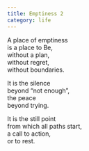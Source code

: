 ```yaml
---
title: Emptiness 2
category: life
---
```


﻿A place of emptiness  
is a place to Be,  
without a plan,  
without regret,  
without boundaries.

It is the silence  
beyond “not enough”,  
the peace  
beyond trying.

It is the still point  
from which all paths start,  
a call to action,  
or to rest.  
